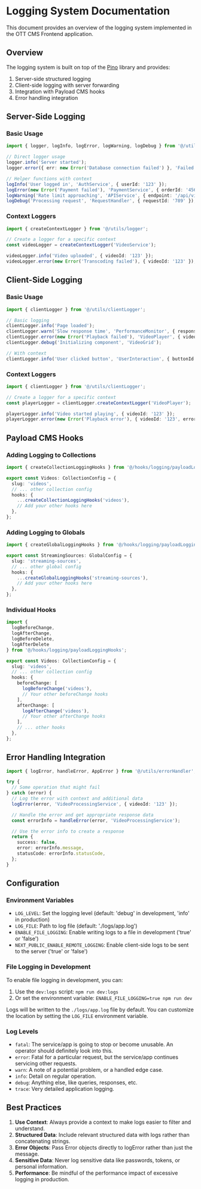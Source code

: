 # Logging System Documentation

This document provides an overview of the logging system implemented in the OTT CMS Frontend application.

## Overview

The logging system is built on top of the [Pino](https://getpino.io/) library and provides:

1. Server-side structured logging
2. Client-side logging with server forwarding
3. Integration with Payload CMS hooks
4. Error handling integration

## Server-Side Logging

### Basic Usage

```typescript
import { logger, logInfo, logError, logWarning, logDebug } from '@/utils/logger';

// Direct logger usage
logger.info('Server started');
logger.error({ err: new Error('Database connection failed') }, 'Failed to connect to database');

// Helper functions with context
logInfo('User logged in', 'AuthService', { userId: '123' });
logError(new Error('Payment failed'), 'PaymentService', { orderId: '456' });
logWarning('Rate limit approaching', 'APIService', { endpoint: '/api/videos' });
logDebug('Processing request', 'RequestHandler', { requestId: '789' });
```

### Context Loggers

```typescript
import { createContextLogger } from '@/utils/logger';

// Create a logger for a specific context
const videoLogger = createContextLogger('VideoService');

videoLogger.info('Video uploaded', { videoId: '123' });
videoLogger.error(new Error('Transcoding failed'), { videoId: '123' });
```

## Client-Side Logging

### Basic Usage

```typescript
import { clientLogger } from '@/utils/clientLogger';

// Basic logging
clientLogger.info('Page loaded');
clientLogger.warn('Slow response time', 'PerformanceMonitor', { responseTime: 1500 });
clientLogger.error(new Error('Playback failed'), 'VideoPlayer', { videoId: '123' });
clientLogger.debug('Initializing component', 'VideoGrid');

// With context
clientLogger.info('User clicked button', 'UserInteraction', { buttonId: 'play-btn' });
```

### Context Loggers

```typescript
import { clientLogger } from '@/utils/clientLogger';

// Create a logger for a specific context
const playerLogger = clientLogger.createContextLogger('VideoPlayer');

playerLogger.info('Video started playing', { videoId: '123' });
playerLogger.error(new Error('Playback error'), { videoId: '123', errorCode: 'MEDIA_ERR_NETWORK' });
```

## Payload CMS Hooks

### Adding Logging to Collections

```typescript
import { createCollectionLoggingHooks } from '@/hooks/logging/payloadLoggingHooks';

export const Videos: CollectionConfig = {
  slug: 'videos',
  // ... other collection config
  hooks: {
    ...createCollectionLoggingHooks('videos'),
    // Add your other hooks here
  },
};
```

### Adding Logging to Globals

```typescript
import { createGlobalLoggingHooks } from '@/hooks/logging/payloadLoggingHooks';

export const StreamingSources: GlobalConfig = {
  slug: 'streaming-sources',
  // ... other global config
  hooks: {
    ...createGlobalLoggingHooks('streaming-sources'),
    // Add your other hooks here
  },
};
```

### Individual Hooks

```typescript
import {
  logBeforeChange,
  logAfterChange,
  logBeforeDelete,
  logAfterDelete
} from '@/hooks/logging/payloadLoggingHooks';

export const Videos: CollectionConfig = {
  slug: 'videos',
  // ... other collection config
  hooks: {
    beforeChange: [
      logBeforeChange('videos'),
      // Your other beforeChange hooks
    ],
    afterChange: [
      logAfterChange('videos'),
      // Your other afterChange hooks
    ],
    // ... other hooks
  },
};
```

## Error Handling Integration

```typescript
import { logError, handleError, AppError } from '@/utils/errorHandler';

try {
  // Some operation that might fail
} catch (error) {
  // Log the error with context and additional data
  logError(error, 'VideoProcessingService', { videoId: '123' });

  // Handle the error and get appropriate response data
  const errorInfo = handleError(error, 'VideoProcessingService');

  // Use the error info to create a response
  return {
    success: false,
    error: errorInfo.message,
    statusCode: errorInfo.statusCode,
  };
}
```

## Configuration

### Environment Variables

- `LOG_LEVEL`: Set the logging level (default: 'debug' in development, 'info' in production)
- `LOG_FILE`: Path to log file (default: './logs/app.log')
- `ENABLE_FILE_LOGGING`: Enable writing logs to a file in development ('true' or 'false')
- `NEXT_PUBLIC_ENABLE_REMOTE_LOGGING`: Enable client-side logs to be sent to the server ('true' or 'false')

### File Logging in Development

To enable file logging in development, you can:

1. Use the `dev:logs` script: `npm run dev:logs`
2. Or set the environment variable: `ENABLE_FILE_LOGGING=true npm run dev`

Logs will be written to the `./logs/app.log` file by default. You can customize the location by setting the `LOG_FILE` environment variable.

### Log Levels

- `fatal`: The service/app is going to stop or become unusable. An operator should definitely look into this.
- `error`: Fatal for a particular request, but the service/app continues servicing other requests.
- `warn`: A note of a potential problem, or a handled edge case.
- `info`: Detail on regular operation.
- `debug`: Anything else, like queries, responses, etc.
- `trace`: Very detailed application logging.

## Best Practices

1. **Use Context**: Always provide a context to make logs easier to filter and understand.
2. **Structured Data**: Include relevant structured data with logs rather than concatenating strings.
3. **Error Objects**: Pass Error objects directly to logError rather than just the message.
4. **Sensitive Data**: Never log sensitive data like passwords, tokens, or personal information.
5. **Performance**: Be mindful of the performance impact of excessive logging in production.
